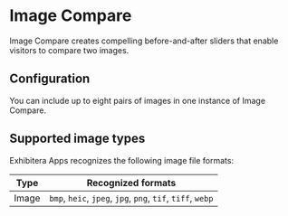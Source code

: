 # Image Compare

Image Compare creates compelling before-and-after sliders that enable visitors to compare two images.

## Configuration
You can include up to eight pairs of images in one instance of Image Compare.

## Supported image types
Exhibitera Apps recognizes the following image file formats:

| Type  | Recognized formats                                          |
|-------|-------------------------------------------------------------|
| Image | `bmp`, `heic`, `jpeg`, `jpg`, `png`, `tif`, `tiff`,  `webp` |
